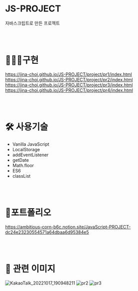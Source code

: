 # JS-PROJECT
자바스크립트로 만든 프로젝트 

 <br/>
<br/>
 
 # 👩🏻‍💻구현
https://jina-choi.github.io/JS-PROJECT/project/pr1/index.html 
<br/>
https://jina-choi.github.io/JS-PROJECT/project/pr2/index.html
<br/>
https://jina-choi.github.io/JS-PROJECT/project/pr3/index.html
<br/>
https://jina-choi.github.io/JS-PROJECT/project/pr4/index.html

<br/>
<br/>

# 🛠 사용기술
- Vanilla JavaScript
- LocalStorage
- addEventListener
- getDate
- Math.floor
- ES6
- classList

<br/>
<br/>

# 📖포트폴리오
https://ambitious-corn-b6c.notion.site/JavaScript-PROJECT-dc24e23230554571a64dbaa6d95384e5

<br/>
<br/>

# 🙂 관련 이미지
![KakaoTalk_20221017_190948211](https://user-images.githubusercontent.com/54574730/196619266-46662d16-a2e2-496f-82c1-7b30ad2febfe.png)
![pr2](https://user-images.githubusercontent.com/54574730/196619300-ff37c616-34b5-4d4d-9b4f-92801c347bdc.PNG)
![pr3](https://user-images.githubusercontent.com/54574730/196619317-cca89068-0664-4d45-a2cf-83c1d5ff2dea.PNG)
